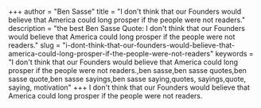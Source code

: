 +++
author = "Ben Sasse"
title = "I don't think that our Founders would believe that America could long prosper if the people were not readers."
description = "the best Ben Sasse Quote: I don't think that our Founders would believe that America could long prosper if the people were not readers."
slug = "i-dont-think-that-our-founders-would-believe-that-america-could-long-prosper-if-the-people-were-not-readers"
keywords = "I don't think that our Founders would believe that America could long prosper if the people were not readers.,ben sasse,ben sasse quotes,ben sasse quote,ben sasse sayings,ben sasse saying,quotes, sayings,quote, saying, motivation"
+++
I don't think that our Founders would believe that America could long prosper if the people were not readers.
